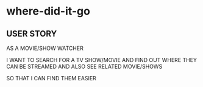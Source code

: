 # where-did-it-go

## USER STORY 

AS A MOVIE/SHOW WATCHER

I WANT TO SEARCH FOR A TV SHOW/MOVIE AND FIND OUT WHERE THEY CAN BE STREAMED AND ALSO SEE RELATED MOVIE/SHOWS 

SO THAT I CAN FIND THEM EASIER
